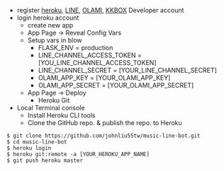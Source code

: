 * register [heroku](https://www.heroku.com/), [LINE](https://developers.line.me/), [OLAMI](https://www.olami.ai/), [KKBOX](https://developer.kkbox.com/) Developer account
* login heroku account
    * create new app
    * App Page -> Reveal Config Vars
    * Setup vars in blow
        * FLASK_ENV = production
        * LINE_CHANNEL_ACCESS_TOKEN = [YOU_LINE_CHANNEL_ACCESS_TOKEN]
        * LINE_CHANNEL_SECRET = [YOUR_LINE_CHANNEL_SECRET]
        * OLAMI_APP_KEY = [YOUR_OLAMI_APP_KEY]
        * OLAMI_APP_SECRET = [YOUR_OLAMI_APP_SECRET]
    * App Page -> Deploy
    	* Heroku Git
* Local Terminal console
    * Install Heroku CLI tools
	* Clone the GitHub repo. & publish the repo. to Heroku

```
$ git clone https://github.com/johnliu55tw/music-line-bot.git
$ cd music-line-bot
$ heroku login
$ heroku git:remote -a [YOUR_HEROKU_APP_NAME]
$ git push heroku master
```